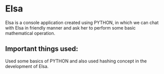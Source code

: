# Elsa
Elsa is a console application created using PYTHON,
in which we can chat with Elsa in friendly manner and ask her to perform some basic mathematical operation. 

## Important things used:
Used some basics of PYTHON and also used hashing concept in the development of Elsa.
